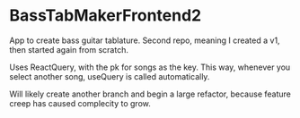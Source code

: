 # BassTabMakerFrontend2

App to create bass guitar tablature. Second repo, meaning I created a v1, then started again from scratch.

Uses ReactQuery, with the pk for songs as the key. This way, whenever you select another song, useQuery is called automatically.

Will likely create another branch and begin a large refactor, because feature creep has caused complecity to grow.


